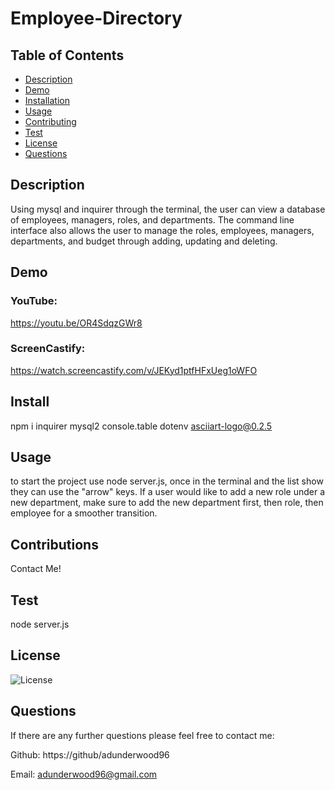 # Employee-Directory

## Table of Contents

- [Description](#Description)
- [Demo](#Demo)
- [Installation](#Installation)
- [Usage](#Usage)
- [Contributing](#Contributing)
- [Test](#Tests)
- [License](#License)
- [Questions](#Questions)

## Description

Using mysql and inquirer through the terminal, the user can view a database of employees, managers, roles, and departments. The command line interface also allows the user to  manage the roles, employees, managers, departments, and budget through adding, updating and deleting.

## Demo 

### YouTube:

https://youtu.be/OR4SdqzGWr8

### ScreenCastify: 

https://watch.screencastify.com/v/JEKyd1ptfHFxUeg1oWFO

## Install

npm i inquirer mysql2 console.table dotenv asciiart-logo@0.2.5

## Usage

to start the project use node server.js, once in the terminal and the list show they can use the "arrow" keys. If a user would like to add a new role under a new department, make sure to add the new department first, then role, then employee for a smoother transition.

## Contributions

Contact Me!

## Test

node server.js

## License

![License](https://img.shields.io/badge/License-MIT-yellow.svg)

## Questions

If there are any further questions please feel free to contact me:

Github: https://github/adunderwood96

Email: adunderwood96@gmail.com
